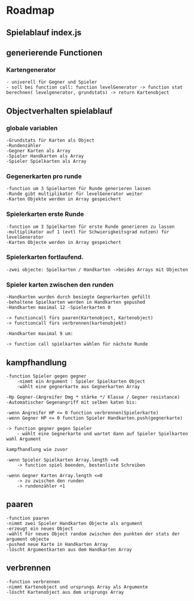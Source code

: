 # Roadmap

## Spielablauf index.js

## generierende Functionen

### Kartengenerator

    - univerell für Gegner und Spieler
    - soll bei function call: function levelGenerator -> function stat berechnen( levelgenerator, grundstats) -> return Kartenobject

## Objectverhalten spielablauf

### globale variablen

    -Grundstats für Karten als Object
    -Rundenzähler
    -Gegner Karten als Array
    -Spieler Handkarten als Array
    -Spieler Spielkarten als Array

### Gegenerkarten pro runde

    -function um 3 Spielkarten für Runde generieren lassen
    -Runde gibt multiplikator für levelGenerator weiter
    -Karten Objekte werden in Array gespeichert

### Spielerkarten erste Runde

    -function um 3 Spielkarten für erste Runde generieren zu lassen
    -multiplikator auf 1 (evtl für Schwierigkeitsgrad nutzen) für levelGenerator
    -Karten Objecte werden in Array gespeichert

### Spielerkarten fortlaufend.

    -zwei objecte: Spielkarten / Handkarten ->beides Arrays mit Objecten

### Spieler karten zwischen den runden

    -Handkarten wurden durch besiegte Gegnerkarten gefüllt
    -behaltene Spielkarten werden in Handkarten gepushed
    -Handkarten maximal 12 -Spielerkarten 0

    -> functioncall fürs paaren(Kartenobject, Kartenobject)
    -> functioncall fürs verbrennen(kartenobjekt)

    -Handkarten maximal 9 um:

    -> function call spielkarten wählen für nächste Runde

## kampfhandlung

    -function Spieler gegen gegner
        -nimmt ein Argument : Spieler Spielkarten Object
        -wählt eine gegnerkarte aus Gegnerkarten Array

    -Hp Gegner-(Angreifer Dmg * stärke */ Klasse / Gegner resistance)
    -Automatischer Gegenangriff mit selben katen bis:

    -wenn Angreifer HP <= 0 function verbrennen(Spielerkarte)
    -wenn Gegner HP <= 0 function Spieler Handkarten.push(gegnerkarte)

    -> function gegner gegen Spieler
        - wählt eine Gegnerkarte und wartet dann auf Spieler Spielkarten wahl Argument

    kampfhandlung wie zuvor

    -wenn Spieler Spielkarten Array.length <=0
        -> function spiel beenden, bestenliste Schreiben

    -wenn Gegner Karten Array.length <=0
        -> zu zwischen den runden
        -> rundenzähler +1

## paaren

    -function paaren
    -nimmt zwei Spieler Handkarten Objecte als argument
    -erzeugt ein neues Object
    -wählt für neues Object random zwischen den punkten der stats der argument objecte
    -pushed neue Karte in Handkarten Array
    -löscht Argumentkarten aus dem Handkarten Array

## verbrennen

    -function verbrennen
    -nimmt Kartenobject und ursprungs Array als Argumente
    -löscht Kartenobject aus dem ursprungs Array
